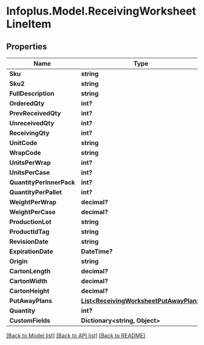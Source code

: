 # Infoplus.Model.ReceivingWorksheetLineItem
## Properties

Name | Type | Description | Notes
------------ | ------------- | ------------- | -------------
**Sku** | **string** |  | [optional] 
**Sku2** | **string** |  | [optional] 
**FullDescription** | **string** |  | [optional] 
**OrderedQty** | **int?** |  | [optional] 
**PrevReceivedQty** | **int?** |  | [optional] 
**UnreceivedQty** | **int?** |  | [optional] 
**ReceivingQty** | **int?** |  | 
**UnitCode** | **string** |  | [optional] 
**WrapCode** | **string** |  | [optional] 
**UnitsPerWrap** | **int?** |  | [optional] 
**UnitsPerCase** | **int?** |  | [optional] 
**QuantityPerInnerPack** | **int?** |  | [optional] 
**QuantityPerPallet** | **int?** |  | [optional] 
**WeightPerWrap** | **decimal?** |  | 
**WeightPerCase** | **decimal?** |  | [optional] 
**ProductionLot** | **string** |  | [optional] 
**ProductIdTag** | **string** |  | [optional] 
**RevisionDate** | **string** |  | [optional] 
**ExpirationDate** | **DateTime?** |  | [optional] 
**Origin** | **string** |  | [optional] 
**CartonLength** | **decimal?** |  | [optional] 
**CartonWidth** | **decimal?** |  | [optional] 
**CartonHeight** | **decimal?** |  | [optional] 
**PutAwayPlans** | [**List&lt;ReceivingWorksheetPutAwayPlan&gt;**](ReceivingWorksheetPutAwayPlan.md) |  | [optional] 
**Quantity** | **int?** |  | [optional] 
**CustomFields** | **Dictionary&lt;string, Object&gt;** |  | [optional] 

[[Back to Model list]](../README.md#documentation-for-models) [[Back to API list]](../README.md#documentation-for-api-endpoints) [[Back to README]](../README.md)

